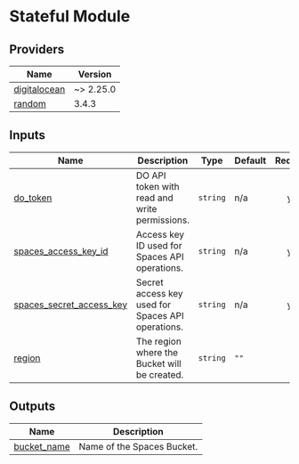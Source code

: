 # Stateful Module

<!-- BEGINNING OF PRE-COMMIT-TERRAFORM DOCS HOOK -->
## Providers

| Name | Version |
|------|---------|
| <a name="provider_digitalocean"></a> [digitalocean](#provider\_digitalocean) | ~> 2.25.0 |
| <a name="provider_random"></a> [random](#provider\_random) | 3.4.3 |

## Inputs

| Name | Description | Type | Default | Required |
|------|-------------|------|---------|:--------:|
| <a name="input_do_token"></a> [do\_token](#input\_do\_token) | DO API token with read and write permissions. | `string` | n/a | yes |
| <a name="input_spaces_access_key_id"></a> [spaces\_access\_key\_id](#input\_spaces\_access\_key\_id) | Access key ID used for Spaces API operations. | `string` | n/a | yes |
| <a name="input_spaces_secret_access_key"></a> [spaces\_secret\_access\_key](#input\_spaces\_secret\_access\_key) | Secret access key used for Spaces API operations. | `string` | n/a | yes |
| <a name="input_region"></a> [region](#input\_region) | The region where the Bucket will be created. | `string` | `""` | no |

## Outputs

| Name | Description |
|------|-------------|
| <a name="output_bucket_name"></a> [bucket\_name](#output\_bucket\_name) | Name of the Spaces Bucket. |
<!-- END OF PRE-COMMIT-TERRAFORM DOCS HOOK -->